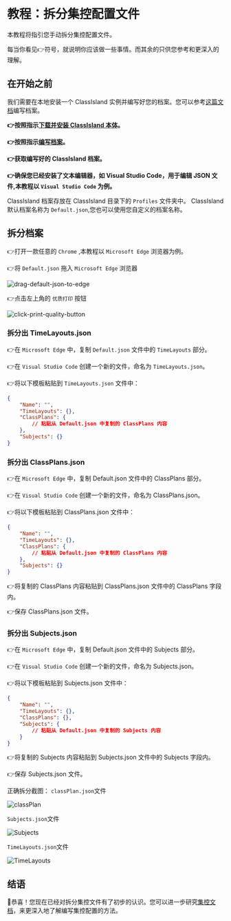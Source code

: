 # 教程：拆分集控配置文件

本教程将指引您手动拆分集控配置文件。

每当你看见👉️符号，就说明你应该做一些事情。而其余的只供您参考和更深入的理解。

## 在开始之前

我们需要在本地安装一个 ClassIsland 实例并编写好您的档案。您可以参考[这篇文档](/app/profile/)编写档案。

**👉️按照指示[下载并安装 ClassIsland 本体](https://github.com/HelloWRC/ClassIsland?tab=readme-ov-file#%E5%BC%80%E5%A7%8B%E4%BD%BF%E7%94%A8)。**

**👉️按照指示[编写档案](/app/profile/)。**

**👉️获取编写好的 ClassIsland 档案。**

**👉️确保您已经安装了文本编辑器，如 Visual Studio Code，用于编辑 JSON 文件,本教程以 `Visual Studio Code` 为例。**

ClassIsland 档案存放在 ClassIsland 目录下的 `Profiles` 文件夹中。
ClassIsland 默认档案名称为 `Default.json`,您也可以使用您自定义的档案名称。

## 拆分档案

👉️打开一款任意的 `Chrome` ,本教程以 `Microsoft Edge` 浏览器为例。

👉️将 `Default.json` 拖入 `Microsoft Edge` 浏览器

![drag-default-json-to-edge](../image/tutorial-create-management-config/drag-default-json-to-edge.png)

👉️点击左上角的 `优质打印` 按钮

![click-print-quality-button](../image/tutorial-create-management-config/click-print-quality-button.png)

### 拆分出 TimeLayouts.json
👉️在 `Microsoft Edge` 中，复制 `Default.json` 文件中的 `TimeLayouts` 部分。

👉️在 `Visual Studio Code` 创建一个新的文件，命名为 `TimeLayouts.json`。

👉️将以下模板粘贴到 `TimeLayouts.json` 文件中：

```json:TimeLayouts.json
{
    "Name": "",
    "TimeLayouts": {},
    "ClassPlans": {
        // 粘贴从 Default.json 中复制的 ClassPlans 内容
    },
    "Subjects": {}
}     
```

### 拆分出 ClassPlans.json

👉️在 `Microsoft Edge` 中，复制 Default.json 文件中的 ClassPlans 部分。

👉️在 `Visual Studio Code` 创建一个新的文件，命名为 ClassPlans.json。

👉️将以下模板粘贴到 ClassPlans.json 文件中：

```json:ClassPlans.json
{
    "Name": "",
    "TimeLayouts": {},
    "ClassPlans": {
        // 粘贴从 Default.json 中复制的 ClassPlans 内容
    },
    "Subjects": {}
}
```

👉️将复制的 ClassPlans 内容粘贴到 ClassPlans.json 文件中的 ClassPlans 字段内。 

👉️保存 ClassPlans.json 文件。

### 拆分出 Subjects.json

👉️在 `Microsoft Edge` 中，复制 Default.json 文件中的 Subjects 部分。

👉️在 `Visual Studio Code` 创建一个新的文件，命名为 Subjects.json。

👉️将以下模板粘贴到 Subjects.json 文件中：

```json:Subjects.json
{
    "Name": "",
    "TimeLayouts": {},
    "ClassPlans": {},
    "Subjects": {
        // 粘贴从 Default.json 中复制的 Subjects 内容
    }
}
```

👉️将复制的 Subjects 内容粘贴到 Subjects.json 文件中的 Subjects 字段内。 

👉️保存 Subjects.json 文件。

正确拆分截图：
`classPlan.json`文件

![classPlan](../image/tutorial-create-management-config/classPlan.png)

`Subjects.json`文件

![Subjects](../image/tutorial-create-management-config/Subjects.png)

`TimeLayouts.json`文件

![TimeLayouts](../image/tutorial-create-management-config/TimeLayouts.png)


## 结语

🎉恭喜！您现在已经对拆分集控文件有了初步的认识。您可以进一步研究[集控文档](tutorial-create-management-config.md#拉取档案)，来更深入地了解编写集控配置的方法。

